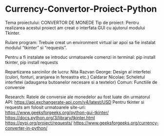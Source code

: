# Currency-Convertor-Proiect-Python
Tema proiectului:
CONVERTOR DE MONEDE
Tip de proiect:
Pentru realizarea acestui proiect am creat o interfata GUI cu ajutorul modului Tkinter.

Rulare program:
Trebuie creat un environment virtual iar apoi sa fie instalat modulul “tkinter” si “requests”. 

Pentru a fi instalate se introduc urmatoarele comenzi in terminal: pip install tkinter, pip install requests

Repartizarea sarcinilor de lucru:
Nita Razvan George: Design al interfetei (culori, fonturi, aranjarea in fereastra etc.)
Caldarar Nicolae: Scheletul interfetei (adaugarea butoanelor necesare si a textelor)
Comun: Functiile de conversie

Research:
Ratele de conversie ale monedelor au fost luate din urmatorul API:
https://api.exchangerate-api.com/v4/latest/USD
Pentru tkinter si requests am folosit urmatoarele site-uri:
https://www.geeksforgeeks.org/python-gui-tkinter/
https://docs.python.org/3/library/tkinter.html
https://pypi.org/project/requests/
https://www.geeksforgeeks.org/currency-converter-in-python/

